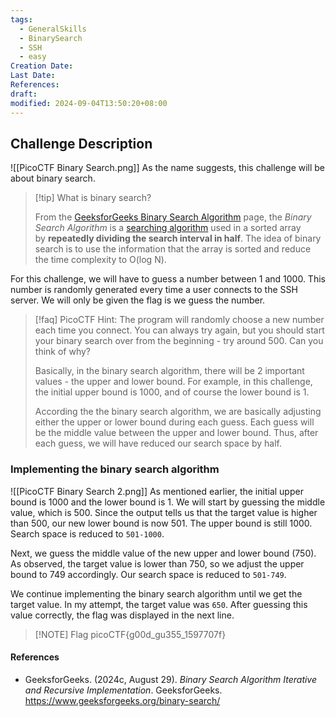 ```yaml
---
tags:
  - GeneralSkills
  - BinarySearch
  - SSH
  - easy
Creation Date: 
Last Date: 
References: 
draft: 
modified: 2024-09-04T13:50:20+08:00
---
```

## Challenge Description

![[PicoCTF Binary Search.png]]
As the name suggests, this challenge will be about binary search. 

>[!tip] What is binary search? 
>
>From the [GeeksforGeeks Binary Search Algorithm](https://www.geeksforgeeks.org/binary-search/) page, the _Binary Search Algorithm_ is a [searching algorithm](https://www.geeksforgeeks.org/searching-algorithms/) used in a sorted array by **repeatedly dividing the search interval in half**. The idea of binary search is to use the information that the array is sorted and reduce the time complexity to O(log N).

For this challenge, we will have to guess a number between 1 and 1000. This number is randomly generated every time a user connects to the SSH server. We will only be given the flag is we guess the number. 

>[!faq] PicoCTF Hint: The program will randomly choose a new number each time you connect. You can always try again, but you should start your binary search over from the beginning - try around 500. Can you think of why?
>
>Basically, in the binary search algorithm, there will be 2 important values - the upper and lower bound. For example, in this challenge, the initial upper bound is 1000, and of course the lower bound is 1. 
>
>According the the binary search algorithm, we are basically adjusting either the upper or lower bound during each guess. Each guess will be the middle value between the upper and lower bound. Thus, after each guess, we will have reduced our search space by half.

### Implementing the binary search algorithm
![[PicoCTF Binary Search 2.png]]
As mentioned earlier, the initial upper bound is 1000 and the lower bound is 1. We will start by guessing the middle value, which is 500. Since the output tells us that the target value is higher than 500, our new lower bound is now 501. The upper bound is still 1000. Search space is reduced to `501-1000`.

Next, we guess the middle value of the new upper and lower bound (750). As observed, the target value is lower than 750, so we adjust the upper bound to 749 accordingly. Our search space is reduced to `501-749`.

We continue implementing the binary search algorithm until we get the target value. In my attempt, the target value was `650`. After guessing this value correctly, the flag was displayed in the next line. 

> [!NOTE] Flag
> picoCTF{g00d_gu355_1597707f}

#### References 
- GeeksforGeeks. (2024c, August 29). _Binary Search Algorithm Iterative and Recursive Implementation_. GeeksforGeeks. https://www.geeksforgeeks.org/binary-search/

